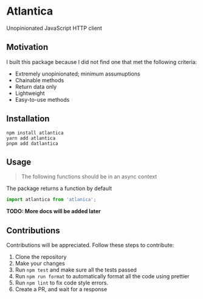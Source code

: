 # Atlantica

Unopinionated JavaScript HTTP client

## Motivation

I built this package because I did not find one that met the following criteria:

-   Extremely unopinionated; minimum assumuptions
-   Chainable methods
-   Return data only
-   Lightweight
-   Easy-to-use methods

## Installation

```shell
npm install atlantica
yarn add atlantica
pnpm add datlantica
```

## Usage

> The following functions should be in an async context

The package returns a function by default

```js
import atlantica from 'atlanica';
```

**TODO: More docs will be added later**

## Contributions
Contributions will be appreciated. Follow these steps to contribute:
1. Clone the repository
2. Make your changes
3. Run `npm test` and make sure all the tests passed
4. Run `npm run format` to automatically format all the code using prettier
5. Run `npm lint` to fix code style errors.
6. Create a PR, and wait for a response
